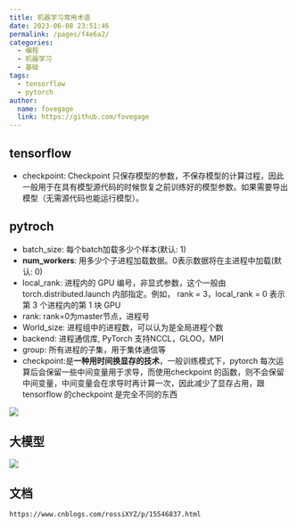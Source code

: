 ```yaml
---
title: 机器学习常用术语
date: 2023-06-08 23:51:46
permalink: /pages/f4e6a2/
categories:
  - 编程
  - 机器学习
  - 基础
tags:
  - tensorflow
  - pytorch
author:
  name: fovegage
  link: https://github.com/fovegage
---
```


## tensorflow

- checkpoint: Checkpoint 只保存模型的参数，不保存模型的计算过程，因此一般用于在具有模型源代码的时候恢复之前训练好的模型参数。如果需要导出模型（无需源代码也能运行模型）。

## pytroch

- batch_size: 每个batch加载多少个样本(默认: 1)
- **num_workers**: 用多少个子进程加载数据。0表示数据将在主进程中加载(默认: 0)
- local_rank: 进程内的 GPU 编号，非显式参数，这个一般由 torch.distributed.launch 内部指定。例如， rank = 3，local_rank = 0
  表示第 3 个进程内的第 1 块 GPU
- rank: rank=0为master节点，进程号
- World_size: 进程组中的进程数，可以认为是全局进程个数
- backend: 进程通信库, PyTorch 支持NCCL，GLOO，MPI
- group: 所有进程的子集，用于集体通信等
- checkpoint:是**一种用时间换显存的技术**，一般训练模式下，pytorch 每次运算后会保留一些中间变量用于求导，而使用checkpoint
  的函数，则不会保留中间变量，中间变量会在求导时再计算一次，因此减少了显存占用，跟tensorflow 的checkpoint 是完全不同的东西

![](https://obsidian-foveagge.oss-cn-beijing.aliyuncs.com/blog/Ptowgj.png)

## 大模型

![](https://obsidian-foveagge.oss-cn-beijing.aliyuncs.com/blog/awXMxg.png)

## 文档

```
https://www.cnblogs.com/rossiXYZ/p/15546837.html
```